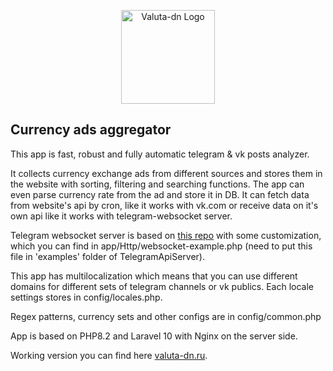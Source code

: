 <p align="center"><a href="https://valuta-dn.ru" target="_blank"><img src="https://valuta-dn.ru/img/pig.svg" width="150" alt="Valuta-dn Logo"></a></p>

## Currency ads aggregator
<p>This app is fast, robust and fully automatic telegram & vk posts analyzer.</p>
<p>It collects currency exchange ads from different sources and stores them in the website with sorting, filtering and searching functions. The app can even parse currency rate from the ad and store it in DB. It can fetch data from website's api by cron, like it works with vk.com or receive data on it's own api like it works with telegram-websocket server.</p>

<p>Telegram websocket server is based on <a href="https://github.com/xtrime-ru/TelegramApiServer">this repo</a> with some customization, which you can find in app/Http/websocket-example.php (need to put this file in 'examples' folder of TelegramApiServer).</p>
<p>This app has multilocalization which means that you can use different domains for different sets of telegram channels or vk publics. Each locale settings stores in config/locales.php.</p>
<p>Regex patterns, currency sets and other configs are in config/common.php</p>
<p>App is based on PHP8.2 and Laravel 10 with Nginx on the server side.</p>
<p>Working version you can find here <a href="https://valuta-dn.ru">valuta-dn.ru</a>.</p>
